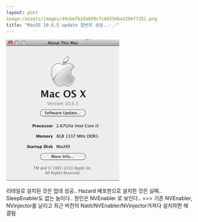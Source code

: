 ```yaml
---
layout: post
image:/assets/images/49cbefb2da689cfc60556ba3206f7151.png
title: "MacOS 10.6.5 update 절반의 성공..-_-"
---
```


![image](/assets/images/49cbefb2da689cfc60556ba3206f7151.png)


리테일로 설치된 것은 업데 성공..
Hazard 배포판으로 설치한 것은 실패..
SleepEnabler도 없는 놈이다..
원인은 NVEnabler 로 보인다..
==> 기존 NVEnabler, NVinjector를 날리고 최근 버전의 Natit/NVEnabler/NVinjector가져다 설치하면 해결됨

